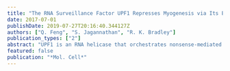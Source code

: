```yaml
---
title: "The RNA Surveillance Factor UPF1 Represses Myogenesis via Its E3 Ubiquitin Ligase Activity"
date: 2017-07-01
publishDate: 2019-07-27T20:16:40.344127Z
authors: ["Q. Feng", "S. Jagannathan", "R. K. Bradley"]
publication_types: ["2"]
abstract: "UPF1 is an RNA helicase that orchestrates nonsense-mediated decay and other RNA surveillance pathways. While UPF1 is best known for its basal cytoprotective role in degrading aberrant RNAs, UPF1 also degrades specific, normally occurring mRNAs to regulate diverse cellular processes. Here we describe a role for UPF1 in regulated protein decay, wherein UPF1 acts as an E3 ubiquitin ligase to repress human skeletal muscle differentiation. Suppressing UPF1 accelerates myogenesis, while ectopically increasing UPF1 levels slows myogenesis. UPF1 promotes the decay of MYOD protein, a transcription factor that is a master regulator of myogenesis, while leaving MYOD mRNA stability unaffected. UPF1 acts as an E3 ligase via its RING domain to promote MYOD protein ubiquitination and degradation. Our data characterize a regulatory role for UPF1 in myogenesis, and they demonstrate that UPF1 provides a mechanistic link between the RNA and protein decay machineries in human cells."
featured: false
publication: "*Mol. Cell*"
---
```


